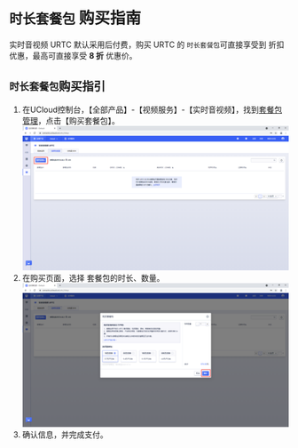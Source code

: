 # `时长套餐包` 购买指南
实时音视频 URTC 默认采用后付费，购买 URTC 的 `时长套餐包`可直接享受到 折扣优惠，最高可直接享受 **8 折** 优惠价。   
## `时长套餐包`购买指引
1. 在UCloud控制台，【全部产品】-【视频服务】-【实时音视频】，找到[套餐包管理](https://console.ucloud.cn/urtc/shop)，点击【购买套餐包】。    
![](/images/priceImage/01.png)
2. 在购买页面，选择 套餐包的时长、数量。    
![](/images/priceImage/02.png)
3. 确认信息，并完成支付。    

